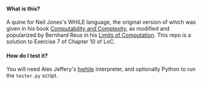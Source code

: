 #### What is this?
A quine for Neil Jones's WHILE language, the original version of which was given in his book [Computability and Complexity](https://mitpress.mit.edu/9780262100649/computability-and-complexity/), as modified and popularized by Bernhard Reus in his [Limits of Computation](https://link.springer.com/book/10.1007/978-3-319-27889-6). This repo is a solution to Exercise 7 of Chapter 10 of LoC.

#### How do I test it?
You will need Alex Jeffery's [hwhile](https://github.com/alexj136/HWhile) interpreter, and optionally Python to run the `tester.py` script.
